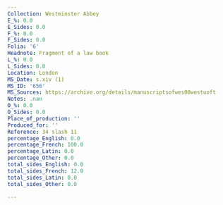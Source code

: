 ```yaml
---
Collection: Westminster Abbey
E_%: 0.0
E_Sides: 0.0
F_%: 0.0
F_Sides: 0.0
Folia: '6'
Headnote: Fragment of a law book
L_%: 0.0
L_Sides: 0.0
Location: London
MS_Date: s.xiv (1)
MS_ID: '656'
MS_Sources: https://archive.org/details/manuscriptsofwes00westuoft
Notes: .nan
O_%: 0.0
O_Sides: 0.0
Place_of_production: ''
Produced_for: ''
Reference: 34 slash 11
percentage_English: 0.0
percentage_French: 100.0
percentage_Latin: 0.0
percentage_Other: 0.0
total_sides_English: 0.0
total_sides_French: 12.0
total_sides_Latin: 0.0
total_sides_Other: 0.0

---
```

